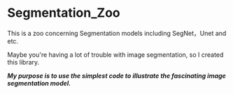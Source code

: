 # Segmentation_Zoo
This is a zoo concerning Segmentation models including SegNet，Unet and etc.


Maybe you're having a lot of trouble with image segmentation, so I created this library.

***My purpose is to use the simplest code to illustrate the fascinating image segmentation model.***
